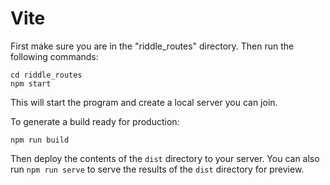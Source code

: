#  Vite

First make sure you are in the "riddle_routes" directory. 
Then run the following commands:

    cd riddle_routes
    npm start
    
This will start the program and create a local server you can join.

To generate a build ready for production:

    npm run build

Then deploy the contents of the `dist` directory to your server.  You can also run `npm run serve` to serve the results of the `dist` directory for preview.
